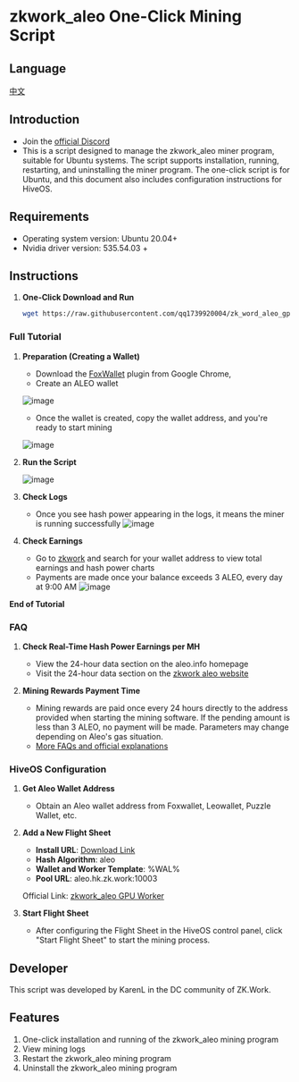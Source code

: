 # zkwork_aleo One-Click Mining Script

## Language
[中文](./README.md)

## Introduction
- Join the [official Discord](https://discord.gg/cxURcWzz)
- This is a script designed to manage the zkwork_aleo miner program, suitable for Ubuntu systems. The script supports installation, running, restarting, and uninstalling the miner program. The one-click script is for Ubuntu, and this document also includes configuration instructions for HiveOS.

## Requirements
- Operating system version: Ubuntu 20.04+
- Nvidia driver version: 535.54.03 +

## Instructions

1. **One-Click Download and Run**

    ```bash
    wget https://raw.githubusercontent.com/qq1739920004/zk_word_aleo_gpu_script/master/zk_word_aleo_gpu_script.sh -O zkwork_aleo.sh  && chmod +x zkwork_aleo.sh && ./zkwork_aleo.sh
    ```

### Full Tutorial

1. **Preparation (Creating a Wallet)**

   - Download the [FoxWallet](https://chromewebstore.google.com/search/FoxWallet%20%7C%20Aleo%20Wallet?hl=en&utm_source=ext_sidebar) plugin from Google Chrome,
   - Create an ALEO wallet

   ![image](https://github.com/user-attachments/assets/0026acb6-7696-410f-bfe6-3a6a5f9447b7)

   - Once the wallet is created, copy the wallet address, and you're ready to start mining

   ![image](https://github.com/user-attachments/assets/da2bfe4c-7979-48da-a683-26481af286b7)

2. **Run the Script**

   ![image](https://github.com/user-attachments/assets/8704a162-04d9-435e-b474-e39cf6dea1c3)

3. **Check Logs**
   - Once you see hash power appearing in the logs, it means the miner is running successfully
   ![image](https://github.com/user-attachments/assets/e3abdfd8-c0d7-46c8-b644-da98b91c6b8a)

4. **Check Earnings**
   - Go to [zkwork](https://zk.work/) and search for your wallet address to view total earnings and hash power charts
   - Payments are made once your balance exceeds 3 ALEO, every day at 9:00 AM
   ![image](https://github.com/user-attachments/assets/b824b301-2229-4875-b1b1-66049533aa8f)

**End of Tutorial**

### FAQ

1. **Check Real-Time Hash Power Earnings per MH**

   - View the 24-hour data section on the aleo.info homepage
   - Visit the 24-hour data section on the [zkwork aleo website](https://aleo.info/)

2. **Mining Rewards Payment Time**

   - Mining rewards are paid once every 24 hours directly to the address provided when starting the mining software. If the pending amount is less than 3 ALEO, no payment will be made. Parameters may change depending on Aleo's gas situation.
   - [More FAQs and official explanations](https://github.com/6block/zkwork_aleo_gpu_worker/blob/master/FAQ_zh.md)

### HiveOS Configuration

1. **Get Aleo Wallet Address**

   - Obtain an Aleo wallet address from Foxwallet, Leowallet, Puzzle Wallet, etc.

2. **Add a New Flight Sheet**

   - **Install URL**: [Download Link](https://github.com/6block/zkwork_aleo_gpu_worker/releases/download/v0.1.1-hot/aleo_prover-v0.1.1_hot.tar.gz)
   - **Hash Algorithm**: aleo
   - **Wallet and Worker Template**: %WAL%
   - **Pool URL**: aleo.hk.zk.work:10003

   Official Link: [zkwork_aleo GPU Worker](https://github.com/6block/zkwork_aleo_gpu_worker/blob/master/README.md)

3. **Start Flight Sheet**

   - After configuring the Flight Sheet in the HiveOS control panel, click "Start Flight Sheet" to start the mining process.

## Developer

This script was developed by KarenL in the DC community of ZK.Work.

## Features

1. One-click installation and running of the zkwork_aleo mining program
2. View mining logs
3. Restart the zkwork_aleo mining program
4. Uninstall the zkwork_aleo mining program
